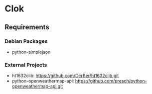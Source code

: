 # Clok

## Requirements

### Debian Packages
* python-simplejson

### External Projects
* ht1632clib: https://github.com/DerBer/ht1632clib.git
* python-openweathermap-api: https://github.com/presch/python-openweathermap-api.git
